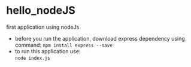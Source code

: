 # hello_nodeJS

first application using nodeJs

- before you run the application,
  download express dependency using command:
  `npm install express --save`
- to run this application use:  
  `node index.js`
